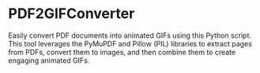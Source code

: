 # PDF2GIFConverter
Easily convert PDF documents into animated GIFs using this Python script. This tool leverages the PyMuPDF and Pillow (PIL) libraries to extract pages from PDFs, convert them to images, and then combine them to create engaging animated GIFs.
